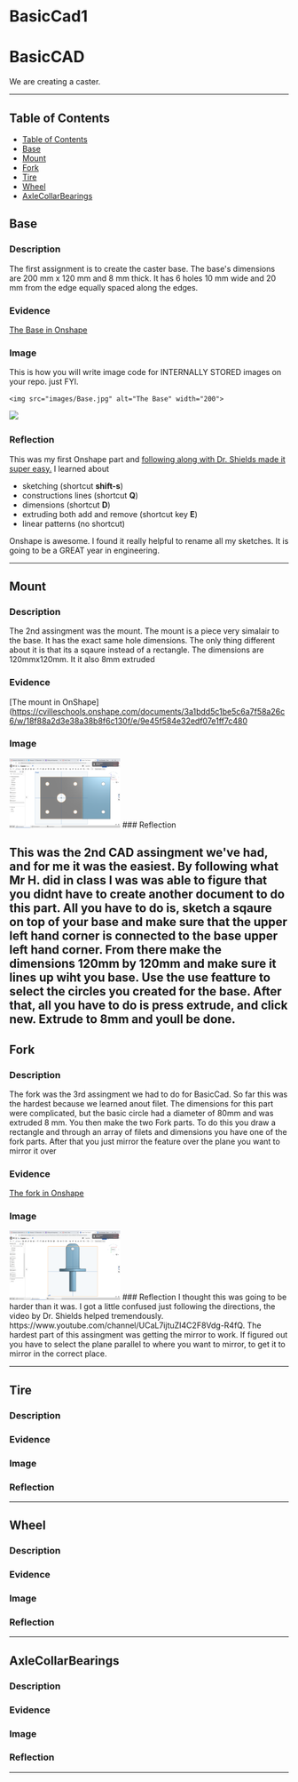 # BasicCad1
# BasicCAD

We are creating a caster.

---
## Table of Contents
* [Table of Contents](#Table-of-Contents)
* [Base](#Base)
* [Mount](#Mount)
* [Fork](#Fork)
* [Tire](#Tire)
* [Wheel](#Wheel)
* [AxleCollarBearings](#AxleCollarBearings)

## Base

### Description

The first assignment is to create the caster base.  The base's dimensions are 200 mm x 120 mm and 8 mm thick.  It has 6 holes 10 mm wide and 20 mm from the edge equally spaced along the edges.

### Evidence
[The Base in Onshape](https://cvilleschools.onshape.com/documents/0d70f655203ca304cb3c5b7d/w/f55603f962f6fc74f5548a68/e/41d730c570a8d75fce9f51b6)

### Image
This is how you will write image code for INTERNALLY STORED images on your repo.   just FYI.
~~~
<img src="images/Base.jpg" alt="The Base" width="200">
~~~
<img src="https://github.com/OneCHSEngr/BasicCAD/blob/master/images/Base.jpg" width="100">

### Reflection

This was my first Onshape part and [following along with Dr. Shields made it super easy.](https://www.youtube.com/watch?v=93BFUD-HAG8&feature=emb_title&scrlybrkr=5670f0b4)  I learned about 
* sketching (shortcut **shift-s**)
* constructions lines (shortcut **Q**)
* dimensions (shortcut **D**)
* extruding both add and remove (shortcut key **E**)
* linear patterns (no shortcut)

Onshape is awesome.  I found it really helpful to rename all my sketches.  It is going to be a GREAT year in engineering.

---


## Mount

### Description
The 2nd assingment was the mount. The mount is a piece very simalair to the base. It has the exact same hole dimensions. The only thing different about it is that its a sqaure instead of a rectangle. The dimensions are 120mmx120mm. It it also 8mm extruded
### Evidence
 [The mount in OnShape] (https://cvilleschools.onshape.com/documents/3a1bdd5c1be5c6a7f58a26c6/w/18f88a2d3e38a38b8f6c130f/e/9e45f584e32edf07e1ff7c480

### Image

<img src="images/Mount.png" alt="The Mount" width="200">
### Reflection

This was the 2nd CAD assingment we've had, and for me it was the easiest. By following what Mr H. did in class I was was able to figure that you didnt have to create another document to do this part. All you have to do is, sketch a sqaure on top of your base and make sure that the upper left hand corner is connected to the base upper left hand corner. From there make the dimensions 120mm by 120mm and make sure it lines up wiht you base. Use the use featture to select the circles you created for the base. After that, all you have to do is press extrude, and click new. Extrude to 8mm and youll be done.
---


## Fork

### Description
The fork was the 3rd assingment we had to do for BasicCad. So far this was the hardest because we learned anout filet. The dimensions for this part were complicated, but the basic circle had a diameter of 80mm and was extruded 8 mm. You then make the two Fork parts. To do this you draw a rectangle and through an array of filets and dimensions you have one of the fork parts. After that you just mirror the feature over the plane you want to mirror it over
### Evidence
 [The fork in Onshape](https://cvilleschools.onshape.com/documents/3a1bdd5c1be5c6a7f58a26c6/w/18f88a2d3e38a38b8f6c130f/e/159694f729794642a4784491)
### Image

<img src="images/Fork.png" alt="The Fork" width="200">
### Reflection
I thought this was going to be harder than it was. I got a little confused just following the directions, the video by Dr. Shields helped tremendously. https://www.youtube.com/channel/UCaL7ijtuZI4C2F8Vdg-R4fQ. The hardest part of this assingment was getting the mirror to work. If figured out you have to select the plane parallel to where you want to mirror, to get it to mirror in the correct place.

---


## Tire

### Description

### Evidence

### Image

### Reflection

---


## Wheel

### Description

### Evidence

### Image

### Reflection

---


## AxleCollarBearings

### Description

### Evidence

### Image

### Reflection

---

